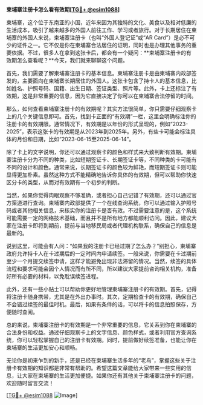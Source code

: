 **柬埔寨注册卡怎么看有效期[[TG💪+ @esim1088](https://t.me/s/esim1088)]**

柬埔寨，这个位于东南亚的小国，近年来因为其独特的文化、美食以及相对低廉的生活成本，吸引了越来越多的外国人前往工作、学习或者旅行。对于长期居住在柬埔寨的外国人来说，柬埔寨注册卡（也叫“外国人登记证”或“AR Card”）是必不可少的证件之一。它不仅是你在柬埔寨合法居住的证明，同时也是办理其他事务的重要依据。不过，很多人在拿到这张卡后，都会有一个疑问：**柬埔寨注册卡的有效期怎么查看呢？**今天，我们就来聊聊这个问题。

首先，我们需要了解柬埔寨注册卡的基本信息。柬埔寨注册卡是由柬埔寨内政部签发的，主要面向在柬埔寨长期居住的外国人。这张卡包含了持卡人的基本信息，比如姓名、护照号码、国籍、出生日期、签证类型、照片等。此外，卡上还标注了有效期，这是非常重要的信息，因为它直接决定了你可以在柬埔寨合法停留的时间。

那么，如何查看柬埔寨注册卡的有效期呢？其实方法很简单，你只需要仔细观察卡上的几个关键信息即可。首先，找到卡正面的“有效期”一栏，这里会明确标注你的注册卡的有效期限。通常情况下，有效期是以年份的形式呈现的，例如“2023-2025”，表示这张卡的有效期是从2023年到2025年。另外，有些卡可能会标注具体的月份和日期，比如“2023-06-15至2025-06-14”。

除了卡上的文字说明，你还可以通过观察卡的颜色和样式来大致判断有效期。柬埔寨注册卡分为不同的种类，比如短期签证卡、长期签证卡等，不同种类的卡可能有不同的设计和颜色。通常来说，长期签证卡的颜色较为鲜艳，而短期签证卡则可能显得更加朴素。虽然这种方式不能精确地告诉你具体的有效期，但可以帮助你快速区分卡的类型，从而对有效期有一个初步的判断。

当然，如果你觉得肉眼观察不够准确，或者担心自己记错了有效期，还可以通过官方渠道进行查询。柬埔寨内政部提供了一个在线查询系统，你可以通过输入护照号码或者其他相关信息，来核实你的注册卡是否有效。不过需要注意的是，这个系统可能需要一定的网络技术基础，而且并不是所有地方都能顺利访问。因此，建议大家在注册卡即将到期前，提前与当地移民局或者代理机构联系，确保自己的信息是最新的。

说到这里，可能会有人问：“如果我的注册卡已经过期了怎么办？”别担心，柬埔寨政府允许持卡人在卡过期后的一定时间内申请续签。一般来说，你需要在卡过期前至少一个月提交续签申请，这样才能避免出现非法滞留的情况。当然，续签的具体流程和要求可能会因个人情况而有所不同，所以建议大家提前咨询相关机构，准备好所有必要的材料，以免耽误续签进程。

此外，还有一些小贴士可以帮助你更好地管理柬埔寨注册卡的有效期。首先，记得将注册卡随身携带，尤其是在外出办事时。其次，定期检查卡的有效期，确保自己不会错过续签的最佳时机。最后，如果有条件的话，可以将卡的信息拍照保存，方便随时查阅。

总的来说，柬埔寨注册卡的有效期是一个非常重要的信息，它关系到你在柬埔寨的合法身份和权益。通过仔细观察卡上的文字信息、颜色样式，或者利用官方查询系统，你可以轻松掌握自己的注册卡有效期。同时，提前做好续签准备，也能让你在柬埔寨的生活更加安心和顺畅。

无论你是初来乍到的新手，还是已经在柬埔寨生活多年的“老鸟”，掌握这些关于注册卡有效期的知识都是非常有帮助的。希望这篇文章能给大家带来一些实用的信息，让大家在柬埔寨的生活更加便捷。如果你还有其他关于柬埔寨注册卡的问题，欢迎随时留言交流！

[[TG💪+ @esim1088](https://t.me/s/esim1088) ![Image](https://i.postimg.cc/4NQfJmqS/Snipaste-2025-05-13-00-14-12.png)]
